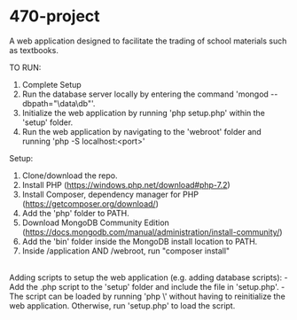 # 470-project

A web application designed to facilitate the trading of school materials such as textbooks.

TO RUN:
1. Complete Setup
2. Run the database server locally by entering the command 'mongod --dbpath="\data\db"'.
3. Initialize the web application by running 'php setup.php' within the 'setup' folder.
4. Run the web application by navigating to the 'webroot' folder and running 'php -S localhost:\<port\>'

Setup:
1. Clone/download the repo.
2. Install PHP (https://windows.php.net/download#php-7.2)
3. Install Composer, dependency manager for PHP (https://getcomposer.org/download/)
4. Add the 'php' folder to PATH.
5. Download MongoDB Community Edition (https://docs.mongodb.com/manual/administration/install-community/)
6. Add the 'bin' folder inside the MongoDB install location to PATH.
7. Inside /application AND /webroot, run "composer install"

<br>
Adding scripts to setup the web application (e.g. adding database scripts):
- Add the .php script to the 'setup' folder and include the file in 'setup.php'.
- The script can be loaded by running 'php \<scriptname\>' without having to reinitialize the web application. Otherwise, run 'setup.php' to load the script.

